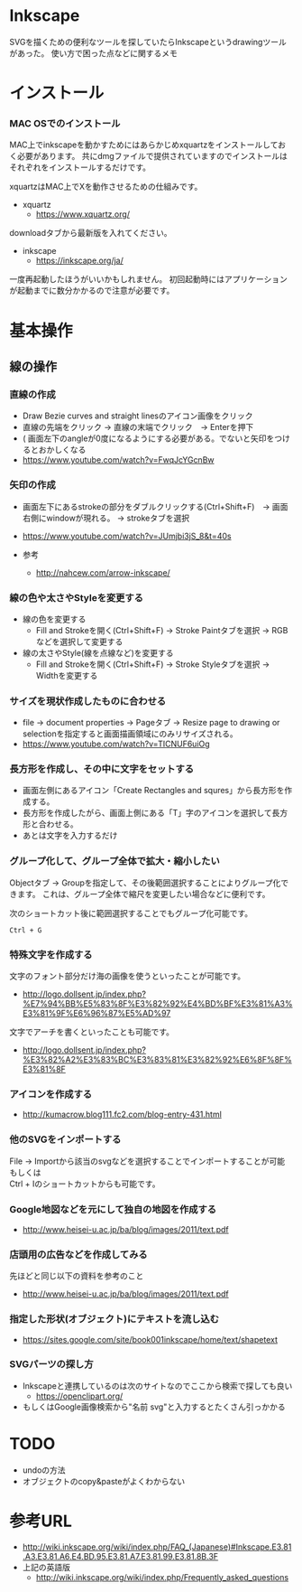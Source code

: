 # Inkscape
SVGを描くための便利なツールを探していたらInkscapeというdrawingツールがあった。
使い方で困った点などに関するメモ

# インストール
### MAC OSでのインストール
MAC上でinkscapeを動かすためにはあらかじめxquartzをインストールしておく必要があります。
共にdmgファイルで提供されていますのでインストールはそれぞれをインストールするだけです。

xquartzはMAC上でXを動作させるための仕組みです。
- xquartz
  - https://www.xquartz.org/

downloadタブから最新版を入れてください。
- inkscape
  - https://inkscape.org/ja/

一度再起動したほうがいいかもしれません。
初回起動時にはアプリケーションが起動までに数分かかるので注意が必要です。


# 基本操作

## 線の操作
### 直線の作成
- Draw Bezie curves and straight linesのアイコン画像をクリック
- 直線の先端をクリック -> 直線の末端でクリック　-> Enterを押下
- ( 画面左下のangleが0度になるようにする必要がある。でないと矢印をつけるとおかしくなる
- https://www.youtube.com/watch?v=FwqJcYGcnBw

### 矢印の作成
- 画面左下にあるstrokeの部分をダブルクリックする(Ctrl+Shift+F)　-> 画面右側にwindowが現れる。 -> strokeタブを選択
- https://www.youtube.com/watch?v=JUmjbi3jS_8&t=40s

- 参考
  - http://nahcew.com/arrow-inkscape/

### 線の色や太さやStyleを変更する
- 線の色を変更する
  - Fill and Strokeを開く(Ctrl+Shift+F) -> Stroke Paintタブを選択 -> RGBなどを選択して変更する
- 線の太さやStyle(線を点線など)を変更する
  - Fill and Strokeを開く(Ctrl+Shift+F) -> Stroke Styleタブを選択 -> Widthを変更する


### サイズを現状作成したものに合わせる
- file -> document properties -> Pageタブ -> Resize page to drawing or selectionを指定すると画面描画領域にのみリサイズされる。
- https://www.youtube.com/watch?v=TICNUF6uiOg

### 長方形を作成し、その中に文字をセットする
- 画面左側にあるアイコン「Create Rectangles and squres」から長方形を作成する。
- 長方形を作成したがら、画面上側にある「T」字のアイコンを選択して長方形と合わせる。
- あとは文字を入力するだけ

### グループ化して、グループ全体で拡大・縮小したい

Objectタブ -> Groupを指定して、その後範囲選択することによりグループ化できます。
これは、グループ全体で縮尺を変更したい場合などに便利です。


次のショートカット後に範囲選択することでもグループ化可能です。
```
Ctrl + G
```

### 特殊文字を作成する
文字のフォント部分だけ海の画像を使うといったことが可能です。
- http://logo.dollsent.jp/index.php?%E7%94%BB%E5%83%8F%E3%82%92%E4%BD%BF%E3%81%A3%E3%81%9F%E6%96%87%E5%AD%97

文字でアーチを書くといったことも可能です。
- http://logo.dollsent.jp/index.php?%E3%82%A2%E3%83%BC%E3%83%81%E3%82%92%E6%8F%8F%E3%81%8F

### アイコンを作成する
- http://kumacrow.blog111.fc2.com/blog-entry-431.html

### 他のSVGをインポートする
File -> Importから該当のsvgなどを選択することでインポートすることが可能  
もしくは  
Ctrl + Iのショートカットからも可能です。

### Google地図などを元にして独自の地図を作成する
- http://www.heisei-u.ac.jp/ba/blog/images/2011/text.pdf

### 店頭用の広告などを作成してみる
先ほどと同じ以下の資料を参考のこと
- http://www.heisei-u.ac.jp/ba/blog/images/2011/text.pdf

### 指定した形状(オブジェクト)にテキストを流し込む
- https://sites.google.com/site/book001inkscape/home/text/shapetext

### SVGパーツの探し方
- Inkscapeと連携しているのは次のサイトなのでここから検索で探しても良い
  - https://openclipart.org/
- もしくはGoogle画像検索から"名前 svg"と入力するとたくさん引っかかる

# TODO
- undoの方法
- オブジェクトのcopy&pasteがよくわからない

# 参考URL
- http://wiki.inkscape.org/wiki/index.php/FAQ_(Japanese)#Inkscape.E3.81.A3.E3.81.A6.E4.BD.95.E3.81.A7.E3.81.99.E3.81.8B.3F
- 上記の英語版
  - http://wiki.inkscape.org/wiki/index.php/Frequently_asked_questions
